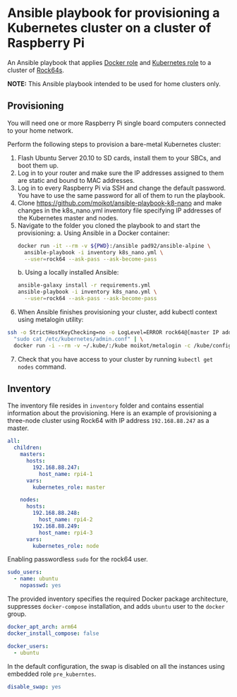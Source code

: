 # Ansible playbook for provisioning a Kubernetes cluster on a cluster of Raspberry Pi

An Ansible playbook that applies [Docker role](https://galaxy.ansible.com/geerlingguy/docker) and [Kubernetes role](https://galaxy.ansible.com/geerlingguy/kubernetes) to a cluster of [Rock64s](https://www.pine64.org/devices/single-board-computers/rock64/).

**NOTE:** This Ansible playbook intended to be used for home clusters only.

## Provisioning

You will need one or more Raspberry Pi single board computers connected to your home network.

Perform the following steps to provision a bare-metal Kubernetes cluster:
1.  Flash Ubuntu Server 20.10 to SD cards, install them to your SBCs, and boot them up.
2. Log in to your router and make sure the IP addresses assigned to them are static and bound to MAC addresses.
3. Log in to every Raspberry Pi via SSH  and change the default password. You have to use the same password for all of them to run the playbook.
4. Clone https://github.com/moikot/ansible-playbook-k8-nano and make changes in the k8s_nano.yml inventory file specifying IP addresses of the Kubernetes master and nodes.
5. Navigate to the folder you cloned the playbook to and start the provisioning:
      a. Using Ansible in a Docker container:
      ```bash
      docker run -it --rm -v ${PWD}:/ansible pad92/ansible-alpine \
        ansible-playbook -i inventory k8s_nano.yml \
        --user=rock64 --ask-pass --ask-become-pass
   ```
      b. Using a locally installed Ansible:
      ```bash
      ansible-galaxy install -r requirements.yml
      ansible-playbook -i inventory k8s_nano.yml \
        --user=rock64 --ask-pass --ask-become-pass
   ```
 6. When Ansible finishes provisioning your cluster, add kubectl context using metalogin utility:
```bash
ssh -o StrictHostKeyChecking=no -o LogLevel=ERROR rock64@[master IP address] \
  "sudo cat /etc/kubernetes/admin.conf" | \
  docker run -i --rm -v ~/.kube/:/kube moikot/metalogin -c /kube/config
```

7. Check that you have access to your cluster by running `kubectl get nodes` command.

## Inventory

The inventory file resides in `inventory` folder and contains essential information about the provisioning. Here is an example of provisioning a three-node cluster using Rock64 with IP address `192.168.88.247` as a master.

```yaml
all:
  children:
    masters:
      hosts:
        192.168.88.247:
          host_name: rpi4-1
      vars:
        kubernetes_role: master

    nodes:
      hosts:
        192.168.88.248:
          host_name: rpi4-2
        192.168.88.249:
          host_name: rpi4-3
      vars:
        kubernetes_role: node
```

Enabling passwordless `sudo` for the rock64 user.

```yaml
sudo_users:
  - name: ubuntu
    nopasswd: yes
```

The provided inventory specifies the required Docker package architecture, suppresses `docker-compose` installation, and adds `ubuntu` user to the `docker` group.

```yaml
docker_apt_arch: arm64
docker_install_compose: false

docker_users:
  - ubuntu
```

In the default configuration, the swap is disabled on all the instances using embedded role `pre_kuberntes`.

```yaml
disable_swap: yes
```
